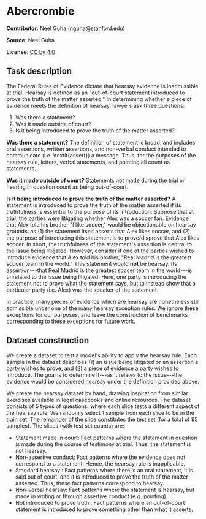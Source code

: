 # Abercrombie

**Contributor**: Neel Guha (nguha@stanford.edu)

**Source**: Neel Guha

**License**: [CC by 4.0](https://creativecommons.org/licenses/by/4.0/)


## Task description
The Federal Rules of Evidence dictate that hearsay evidence is inadmissible at trial. Hearsay is defined as an "out-of-court statement introduced to prove the truth of the matter asserted." In determining whether a piece of evidence meets the definition of hearsay, lawyers ask three questions: 

1. Was there a statement?
2. Was it made outside of court?
3. Is it being introduced to prove the truth of the matter asserted?

**Was there a statement?** The definition of statement is broad, and includes oral assertions, written assertions, and non-verbal conduct intended to communicate (i.e. \textit{assert}) a message. Thus, for the purposes of the hearsay rule, letters, verbal statements, and pointing all count as statements. 

**Was it made outside of court?** Statements not made during the trial or hearing in question count as being out-of-court. 

**Is it being introduced to prove the truth of the matter asserted?** A statement is introduced to prove the truth of the matter asserted if its truthfulness is essential to the purpose of its introduction. Suppose that at trial, the parties were litigating whether Alex was a soccer fan. Evidence that Alex told his brother "I like soccer," would be objectionable on hearsay grounds, as (1) the statement itself asserts that Alex likes soccer, and (2) the purpose of introducing this statement is to prove/disprove that Alex likes soccer. In short, the truthfulness of the statement's assertion is central to the issue being litigated. However, consider if one of the parties wished to introduce evidence that Alex told his brother, "Real Madrid is the greatest soccer team in the world." This statement would **not** be hearsay. Its assertion---that Real Madrid is the greatest soccer team in the world---is unrelated to the issue being litigated. Here, one party is introducing the statement not to prove what the statement says, but to instead show that a particular party (i.e. Alex) was the speaker of the statement.

In practice, many pieces of evidence which are hearsay are nonetheless still admissible under one of the many hearsay exception rules. We ignore these exceptions for our purposes, and leave the construction of benchmarks corresponding to these exceptions for future work.

## Dataset construction
We create a dataset to test a model's ability to apply the hearsay rule. Each sample in the dataset describes (1) an issue being litigated or an assertion a party wishes to prove, and (2) a piece of evidence a party wishes to introduce. The goal is to determine if---as it relates to the issue---the evidence would be considered hearsay under the definition provided above. 

We create the hearsay dataset by hand, drawing inspiration from similar exercises available in legal casebooks and online resources. The dataset consists of 5 types of questions, where each slice tests a different aspect of the hearsay rule. We randomly select 1 sample from each slice to be in the train set. The remainder of the slice constitutes the test set (for a total of 95 samples). The slices (with test set counts) are: 

- Statement made in court: Fact patterns where the statement in question is made during the course of testimony at trial. Thus, the statement is not hearsay.
- Non-assertive conduct: Fact patterns where the evidence does not correspond to a statement. Hence, the hearsay rule is inapplicable.
- Standard hearsay : Fact patterns where there is an oral statement, it is said out of court, and it is introduced to prove the truth of the matter asserted. Thus, these fact patterns correspond to hearsay.
- Non-verbal hearsay: Fact patterns where the statement is hearsay, but made in writing or through assertive conduct (e.g. pointing).
- Not introduced to prove truth : Fact patterns where an out-of-court statement is introduced to prove something other than what it asserts.